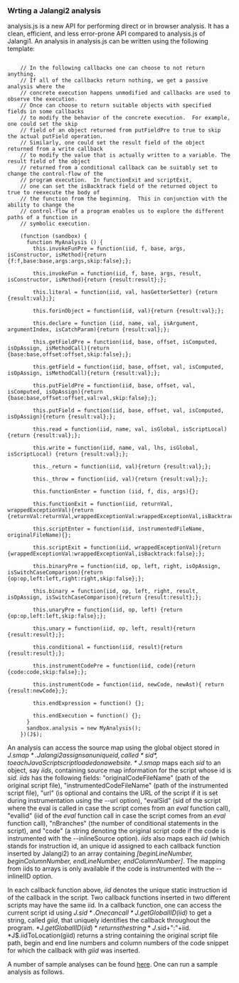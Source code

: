 ### Wrting a Jalangi2 analysis ###

analysis.js is a new API for performing direct or in browser analysis.  It has a clean, efficient, and less error-prone
API compared to analysis.js of Jalangi1.  An analysis in analysis.js can be written using the following template:

```

    // In the following callbacks one can choose to not return anything.
    // If all of the callbacks return nothing, we get a passive analysis where the
    // concrete execution happens unmodified and callbacks are used to observe the execution.
    // Once can choose to return suitable objects with specified fields in some callbacks
    // to modify the behavior of the concrete execution.  For example, one could set the skip
    // field of an object returned from putFieldPre to true to skip the actual putField operation.
    // Similarly, one could set the result field of the object returned from a write callback
    // to modify the value that is actually written to a variable. The result field of the object
    // returned from a conditional callback can be suitably set to change the control-flow of the
    // program execution.  In functionExit and scriptExit,
    // one can set the isBacktrack field of the returned object to true to reexecute the body of
    // the function from the beginning.  This in conjunction with the ability to change the
    // control-flow of a program enables us to explore the different paths of a function in
    // symbolic execution.

    (function (sandbox) {
      function MyAnalysis () {
        this.invokeFunPre = function(iid, f, base, args, isConstructor, isMethod){return {f:f,base:base,args:args,skip:false};};

        this.invokeFun = function(iid, f, base, args, result, isConstructor, isMethod){return {result:result};};

        this.literal = function(iid, val, hasGetterSetter) {return {result:val};};

        this.forinObject = function(iid, val){return {result:val};};

        this.declare = function (iid, name, val, isArgument, argumentIndex, isCatchParam){return {result:val};};

        this.getFieldPre = function(iid, base, offset, isComputed, isOpAssign, isMethodCall){return {base:base,offset:offset,skip:false};};

        this.getField = function(iid, base, offset, val, isComputed, isOpAssign, isMethodCall){return {result:val};};

        this.putFieldPre = function(iid, base, offset, val, isComputed, isOpAssign){return {base:base,offset:offset,val:val,skip:false};};

        this.putField = function(iid, base, offset, val, isComputed, isOpAssign){return {result:val};};

        this.read = function(iid, name, val, isGlobal, isScriptLocal){return {result:val};};

        this.write = function(iid, name, val, lhs, isGlobal, isScriptLocal) {return {result:val};};

        this._return = function(iid, val){return {result:val};};

        this._throw = function(iid, val){return {result:val};};

        this.functionEnter = function (iid, f, dis, args){};

        this.functionExit = function(iid, returnVal, wrappedExceptionVal){return {returnVal:returnVal,wrappedExceptionVal:wrappedExceptionVal,isBacktrack:false};};

        this.scriptEnter = function(iid, instrumentedFileName, originalFileName){};

        this.scriptExit = function(iid, wrappedExceptionVal){return {wrappedExceptionVal:wrappedExceptionVal,isBacktrack:false};};

        this.binaryPre = function(iid, op, left, right, isOpAssign, isSwitchCaseComparison){return {op:op,left:left,right:right,skip:false};};

        this.binary = function(iid, op, left, right, result, isOpAssign, isSwitchCaseComparison){return {result:result};};

        this.unaryPre = function(iid, op, left) {return {op:op,left:left,skip:false};};

        this.unary = function(iid, op, left, result){return {result:result};};

        this.conditional = function(iid, result){return {result:result};};

        this.instrumentCodePre = function(iid, code){return {code:code,skip:false};};

        this.instrumentCode = function(iid, newCode, newAst){ return {result:newCode};};

        this.endExpression = function() {};

        this.endExecution = function() {};
      }
      sandbox.analysis = new MyAnalysis();
    })(J$);

```

An analysis can access the source map using the global object stored in *J$.smap*.  Jalangi2 assigns an unique id, called *sid*, to each JavaScript
script loaded on a website.  *J$.smap* maps each *sid* to an object, say *iids*, containing source map information for the script whose id is *sid*.
*iids* has the following fields: "originalCodeFileName" (path of the original script file), "instrumentedCodeFileName" (path of the instrumented script file),
"url" (is optional and contains the URL of the script if it is set during instrumentation using the --url option),
"evalSid" (sid of the script where the eval is called in case the script comes from an *eval* function call),
"evalIid" (iid of the *eval* function call in case the script comes from an *eval* function call), "nBranches" (the number of conditional statements in the script),
and "code" (a string denoting the original script code if the code is instrumented with the --inlineSource option).
*iids* also maps each *iid* (which stands for instruction id, an unique id assigned to each callback function inserted by Jalangi2) to an array containing
*[beginLineNumber, beginColumnNumber, endLineNumber, endColumnNumber]*.  The mapping from iids to arrays is only available if the code is instrumented with
the --inlineIID option.

In each callback function above, *iid* denotes the unique static instruction id of the callback in the script.
Two callback functions inserted in two different scripts may have the same iid.  In a callback function, one can access
the current script id using *J$.sid*.  One can call *J$.getGlobalIID(iid)* to get a string, called *giid*, that uniquely identifies the
callback throughout the program.  *J$.getGlobalIID(iid)* returns the string *J$.sid+":"+iid.  *J$.iidToLocation(giid) returns a string
containing the original script file path, begin and end line numbers and column numbers of the code snippet for which the callback with
*giid* was inserted.

A number of sample analyses can be found [here](../src/js/sample_analyses/).  One can run a sample analysis as follows.

